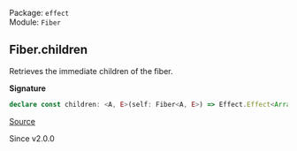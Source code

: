 Package: `effect`<br />
Module: `Fiber`<br />

## Fiber.children

Retrieves the immediate children of the fiber.

**Signature**

```ts
declare const children: <A, E>(self: Fiber<A, E>) => Effect.Effect<Array<RuntimeFiber<any, any>>>
```

[Source](https://github.com/Effect-TS/effect/tree/main/packages/effect/src/Fiber.ts#L369)

Since v2.0.0